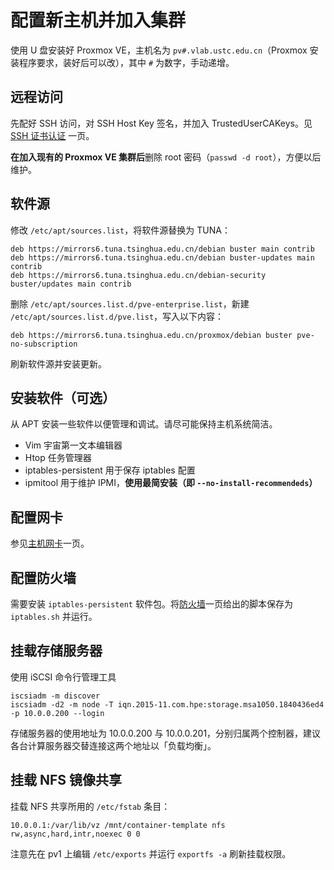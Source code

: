 # 配置新主机并加入集群

使用 U 盘安装好 Proxmox VE，主机名为 `pv#.vlab.ustc.edu.cn`（Proxmox 安装程序要求，装好后可以改），其中 `#` 为数字，手动递增。

## 远程访问

先配好 SSH 访问，对 SSH Host Key 签名，并加入 TrustedUserCAKeys。见 [SSH 证书认证](../ssh-ca.md) 一页。

**在加入现有的 Proxmox VE 集群后**删除 root 密码（`passwd -d root`），方便以后维护。

## 软件源

修改 `/etc/apt/sources.list`，将软件源替换为 TUNA：

```
deb https://mirrors6.tuna.tsinghua.edu.cn/debian buster main contrib
deb https://mirrors6.tuna.tsinghua.edu.cn/debian buster-updates main contrib
deb https://mirrors6.tuna.tsinghua.edu.cn/debian-security buster/updates main contrib
```

删除 `/etc/apt/sources.list.d/pve-enterprise.list`，新建 `/etc/apt/sources.list.d/pve.list`，写入以下内容：

```
deb https://mirrors6.tuna.tsinghua.edu.cn/proxmox/debian buster pve-no-subscription
```

刷新软件源并安装更新。

## 安装软件（可选）

从 APT 安装一些软件以便管理和调试。请尽可能保持主机系统简洁。

- Vim 宇宙第一文本编辑器
- Htop 任务管理器
- iptables-persistent 用于保存 iptables 配置
- ipmitool 用于维护 IPMI，**使用最简安装（即 `--no-install-recommendeds`）**

## 配置网卡

参见[主机网卡](../networking/host.md)一页。

## 配置防火墙

需要安装 `iptables-persistent` 软件包。将[防火墙](../networking/firewall.md)一页给出的脚本保存为 `iptables.sh` 并运行。

## 挂载存储服务器

使用 iSCSI 命令行管理工具

```shell
iscsiadm -m discover
iscsiadm -d2 -m node -T iqn.2015-11.com.hpe:storage.msa1050.1840436ed4 -p 10.0.0.200 --login
```

存储服务器的使用地址为 10.0.0.200 与 10.0.0.201，分别归属两个控制器，建议各台计算服务器交替连接这两个地址以「负载均衡」。

## 挂载 NFS 镜像共享

挂载 NFS 共享所用的 `/etc/fstab` 条目：

```
10.0.0.1:/var/lib/vz /mnt/container-template nfs rw,async,hard,intr,noexec 0 0
```

注意先在 pv1 上编辑 `/etc/exports` 并运行 `exportfs -a` 刷新挂载权限。
